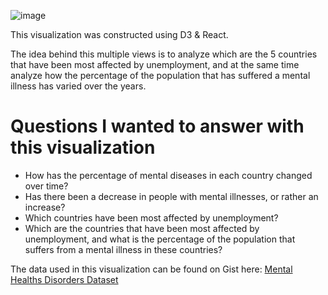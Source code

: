 ![image](https://user-images.githubusercontent.com/12739451/97387143-0b173580-189b-11eb-8671-df298063e9b3.png)

This visualization was constructed using D3 & React.

The idea behind this multiple views is to analyze which are the 5 countries that have been most affected by unemployment, and at the same time analyze how the percentage of the population that has suffered a mental illness has varied over the years.

# Questions I wanted to answer with this visualization

- How has the percentage of mental diseases in each country changed over time?
- Has there been a decrease in people with mental illnesses, or rather an increase?
- Which countries have been most affected by unemployment?
- Which are the countries that have been most affected by unemployment, and what is the percentage of the population that suffers from a mental illness in these countries?

The data used in this visualization can be found on Gist here: 
[Mental Healths Disorders Dataset](https://gist.github.com/fmejias/8df2a27f1285576ae3cf4d67c3368144)